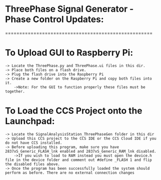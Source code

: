 # ThreePhase Signal Generator - Phase Control Updates:
====================================================
# To Upload GUI to Raspberry Pi:
	-> Locate the ThreePhase.py and ThreePhase.ui files in this dir.
	-> Place both files on a flash drive.
	-> Plug the flash drive into the Raspberry Pi
	-> Create a new folder on the Raspberry Pi and copy both files into it.
		->Note: For the GUI to function properly these files must be together.
		
# To Load the CCS Project onto the Launchpad:
	-> Locate the SignalAnalysisStation_ThreePhaseGen folder in this dir
	-> Upload this CCS project to the CCS IDE or the CCS Cloud IDE if you do not have CCS installed.
	-> Before uploading this program, make sure you have 2837xS_Generic_FLASH_lnk enabled and 2837xS_Generic_RAM_lnk disabled. 
		->If you wish to load to RAM instead you must open the device.h file in the device folder and comment out #define _FLASH 1 and flip the disabled files above.
	-> Once the program has been successfully loaded the system should perform as before. There are no external connection changes
